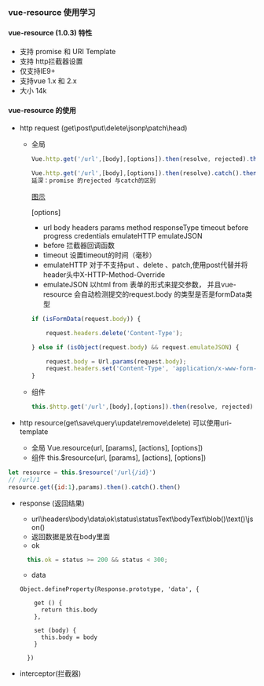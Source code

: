 ### vue-resource 使用学习

#### vue-resource (1.0.3) 特性

- 支持 promise 和 URI Template
- 支持 http拦截器设置
- 仅支持IE9+
- 支持vue 1.x 和 2.x
- 大小 14k

#### vue-resource 的使用
    
- http request (get\post\put\delete\jsonp\patch\head)
  * 全局
   
    ```javascript
    Vue.http.get('/url',[body],[options]).then(resolve, rejected).then().catch()
    
    Vue.http.get('/url',[body],[options]).then(resolve).catch().then()
    延深：promise 的rejected 与catch的区别  
    ```
    [图示](https://cnodejs.org/topic/580985c727a1d99178a9904e)

    [options] 
    - url body headers params method responseType timeout before progress credentials emulateHTTP emulateJSON 
    - before 拦截器回调函数
    - timeout 设置timeout的时间（毫秒）
    - emulateHTTP 对于不支持put 、delete 、patch,使用post代替并将header头中X-HTTP-Method-Override
    - emulateJSON 以html from 表单的形式来提交参数， 并且vue-resource 会自动检测提交的request.body 的类型是否是formData类型
    
    ```javascript
    if (isFormData(request.body)) {

        request.headers.delete('Content-Type');

    } else if (isObject(request.body) && request.emulateJSON) {

        request.body = Url.params(request.body);
        request.headers.set('Content-Type', 'application/x-www-form-urlencoded');
    }
    ```

  * 组件

    ```javascript
    this.$http.get('/url',[body],[options]).then(resolve, rejected)
    ```

- http resource(get\save\query\update\remove\delete) 可以使用uri-template
  * 全局
    Vue.resource(url, [params], [actions], [options])
  * 组件
    this.$resource(url, [params], [actions], [options])
```javascript
let resource = this.$resource('/url{/id}')
// /url/1
resource.get({id:1},params).then().catch().then()
```

- response (返回结果)
  * url\headers\body\data\ok\status\statusText\bodyText\blob()\text()\json()
  * 返回数据是放在body里面
  * ok
   
  ```javascript
    this.ok = status >= 200 && status < 300;
  ```

  * data  
  ```
  Object.defineProperty(Response.prototype, 'data', {

      get () {
        return this.body
      },

      set (body) {
        this.body = body
      }

    })
  ```

- interceptor(拦截器)  